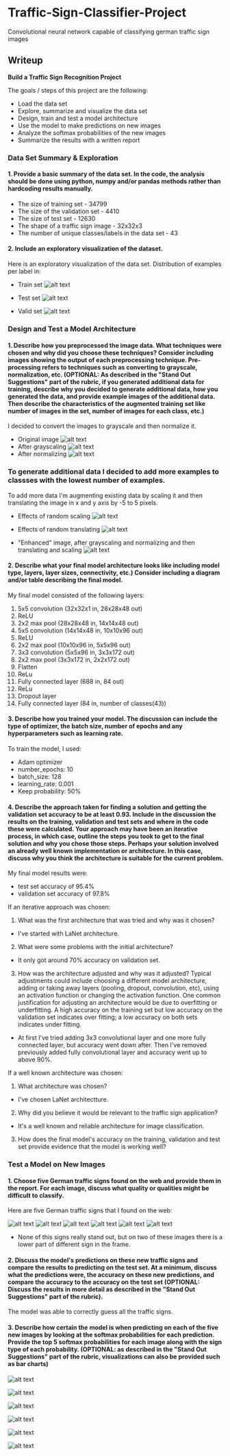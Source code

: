 # Traffic-Sign-Classifier-Project
Convolutional neural network capable of classifying german traffic sign images

## Writeup


**Build a Traffic Sign Recognition Project**

The goals / steps of this project are the following:
* Load the data set
* Explore, summarize and visualize the data set
* Design, train and test a model architecture
* Use the model to make predictions on new images
* Analyze the softmax probabilities of the new images
* Summarize the results with a written report

### Data Set Summary & Exploration

#### 1. Provide a basic summary of the data set. In the code, the analysis should be done using python, numpy and/or pandas methods rather than hardcoding results manually.

* The size of training set - 34799
* The size of the validation set - 4410
* The size of test set - 12630
* The shape of a traffic sign image - 32x32x3
* The number of unique classes/labels in the data set - 43

#### 2. Include an exploratory visualization of the dataset.

Here is an exploratory visualization of the data set.
Distribution of examples per label in:
* Train set 
![alt text](./example_images/trainLabels.png)

* Test set
![alt text](./example_images/testLabels.png)

* Valid set
![alt text](./example_images/validLabels.png)

### Design and Test a Model Architecture

#### 1. Describe how you preprocessed the image data. What techniques were chosen and why did you choose these techniques? Consider including images showing the output of each preprocessing technique. Pre-processing refers to techniques such as converting to grayscale, normalization, etc. (OPTIONAL: As described in the "Stand Out Suggestions" part of the rubric, if you generated additional data for training, describe why you decided to generate additional data, how you generated the data, and provide example images of the additional data. Then describe the characteristics of the augmented training set like number of images in the set, number of images for each class, etc.)

I decided to convert the images to grayscale and then normalize it.
* Original image
![alt text](./example_images/sign.jpg)
* After grayscaling
![alt text](./example_images/signGrayscale.jpg)
* After normalizing
![alt text](./example_images/signNormalize.jpg)

### To generate additional data I decided to add more examples to classses with the lowest number of examples. 
To add more data I'm augmenting existing data by scaling it and then translating the image in x and y axis by -5 to 5 pixels. 

* Effects of random scaling
![alt text](./example_images/signScaled.jpg)

* Effects of random translating
![alt text](./example_images/signTranslate.jpg)

* "Enhanced" image, after grayscaling and normalizing and then translating and scaling
![alt text](./example_images/signFinal.jpg)

#### 2. Describe what your final model architecture looks like including model type, layers, layer sizes, connectivity, etc.) Consider including a diagram and/or table describing the final model.

My final model consisted of the following layers:

1. 5x5 convolution (32x32x1 in, 28x28x48 out)
2. ReLU
3. 2x2 max pool (28x28x48 in, 14x14x48 out)
4. 5x5 convolution (14x14x48 in, 10x10x96 out)
5. ReLU
6. 2x2 max pool (10x10x96 in, 5x5x96 out)
7. 3x3 convolution (5x5x96 in, 3x3x172 out)
8. 2x2 max pool (3x3x172 in, 2x2x172 out)
9. Flatten
10. ReLu
11. Fully connected layer (688 in, 84 out)
12. ReLu
13. Dropout layer
14. Fully connected layer (84 in, number of classes(43))


#### 3. Describe how you trained your model. The discussion can include the type of optimizer, the batch size, number of epochs and any hyperparameters such as learning rate.

To train the model, I used:
* Adam optimizer
* number_epochs: 10
* batch_size: 128
* learning_rate: 0.001
* Keep probability: 50%

#### 4. Describe the approach taken for finding a solution and getting the validation set accuracy to be at least 0.93. Include in the discussion the results on the training, validation and test sets and where in the code these were calculated. Your approach may have been an iterative process, in which case, outline the steps you took to get to the final solution and why you chose those steps. Perhaps your solution involved an already well known implementation or architecture. In this case, discuss why you think the architecture is suitable for the current problem.

My final model results were:
* test set accuracy of 95.4%
* validation set accuracy of 97.8% 

If an iterative approach was chosen:
1. What was the first architecture that was tried and why was it chosen?
* I've started with LaNet architecture.
2. What were some problems with the initial architecture?
* It only got around 70% accuracy on validation set.
3. How was the architecture adjusted and why was it adjusted? Typical adjustments could include choosing a different model architecture, adding or taking away layers (pooling, dropout, convolution, etc), using an activation function or changing the activation function. One common justification for adjusting an architecture would be due to overfitting or underfitting. A high accuracy on the training set but low accuracy on the validation set indicates over fitting; a low accuracy on both sets indicates under fitting.
* At first I've tried adding 3x3 convolutional layer and one more fully connected layer, but accuracy went down after. Then I've removed previously added fully convolutional layer and accuracy went up to above 90%. 

If a well known architecture was chosen:
1. What architecture was chosen?
* I've chosen LaNet architectture.
2. Why did you believe it would be relevant to the traffic sign application?
* It's a well known and reliable architecture for image classification.
3. How does the final model's accuracy on the training, validation and test set provide evidence that the model is working well?
 

### Test a Model on New Images

#### 1. Choose five German traffic signs found on the web and provide them in the report. For each image, discuss what quality or qualities might be difficult to classify.

Here are five German traffic signs that I found on the web:

![alt text](./my_signs/1.png) ![alt text](./my_signs/2.png) ![alt text](./my_signs/3.png) 
![alt text](./my_signs/4.png) ![alt text](./my_signs/5.png) ![alt text](./my_signs/6.png)

* None of this signs really stand out, but on two of these images there is a lower part of different sign in the frame.

#### 2. Discuss the model's predictions on these new traffic signs and compare the results to predicting on the test set. At a minimum, discuss what the predictions were, the accuracy on these new predictions, and compare the accuracy to the accuracy on the test set (OPTIONAL: Discuss the results in more detail as described in the "Stand Out Suggestions" part of the rubric).

The model was able to correctly guess all the traffic signs.

#### 3. Describe how certain the model is when predicting on each of the five new images by looking at the softmax probabilities for each prediction. Provide the top 5 softmax probabilities for each image along with the sign type of each probability. (OPTIONAL: as described in the "Stand Out Suggestions" part of the rubric, visualizations can also be provided such as bar charts)


![alt text](./example_images/Sign1Pred.PNG)

![alt text](./example_images/Sign2Pred.PNG)

![alt text](./example_images/Sign3Pred.PNG)

![alt text](./example_images/Sign4Pred.PNG)

![alt text](./example_images/Sign5Pred.PNG)

![alt text](./example_images/Sign6Pred.PNG)



